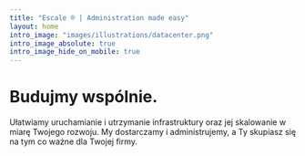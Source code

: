 ```yaml
---
title: "Escale ® | Administration made easy"
layout: home
intro_image: "images/illustrations/datacenter.png"
intro_image_absolute: true
intro_image_hide_on_mobile: true
---
```


# Budujmy wspólnie.

Ułatwiamy uruchamianie i utrzymanie infrastruktury oraz jej skalowanie w miarę Twojego rozwoju. My dostarczamy i administrujemy, a Ty skupiasz się na tym co ważne dla Twojej firmy.
